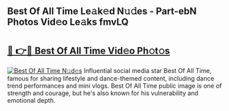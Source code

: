 ## Best Of All Time Le𝚊k𝚎d N𝚞𝚍es - Part-ebN Photos Vid𝚎o Le𝚊ks fmvLQ

# <h2><a href="http://fbdyhxv.evod.top/?m=Best+Of+All+Time">🔗 👉🔴 Best Of All Time Vid𝚎o Ph𝚘t𝚘s</a></h2>

[![Best Of All Time N𝚞d𝚎s](https://i.imgur.com/8V9OHl7.gif)](http://fbdyhxv.evod.top/?m=Best+Of+All+Time)
Influential social media star Best Of All Time, famous for sharing lifestyle and dance-themed content, including dance trend performances and mini vlogs. Best Of All Time public image is one of strength and courage, but he's also known for his vulnerability and emotional depth. 
